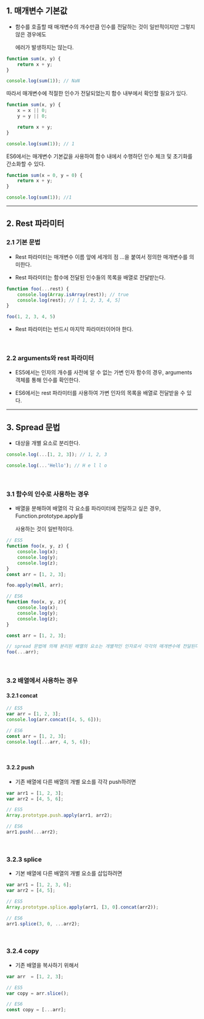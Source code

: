 ## 1. 매개변수 기본값

- 함수를 호출할 때 매개변수의 개수만큼 인수를 전달하는 것이 일반적이지만 그렇지 않은 경우에도

    에러가 발생하지는 않는다.

~~~ javascript
function sum(x, y) {
    return x + y;
}

console.log(sum(1)); // NaN
~~~

따라서 매개변수에 적절한 인수가 전달되었는지 함수 내부에서 확인할 필요가 있다.

~~~ javascript
function sum(x, y) {
    x = x || 0;
    y = y || 0;

    return x + y;
}

console.log(sum(1)); // 1
~~~

ES6에서는 매개변수 기본값을 사용하여 함수 내에서 수행하던 인수 체크 및 초기화를 간소화할 수 있다.

~~~ javascript
function sum(x = 0, y = 0) {
    return x + y;
}

console.log(sum(1)); //1
~~~

<hr >

## 2. Rest 파라미터

### 2.1 기본 문법

- Rest 파라미터는 매개변수 이름 앞에 세개의 점 ...을 붙여서 정의한 매개변수를 의미한다.

- Rest 파라미터는 함수에 전달된 인수들의 목록을 배열로 전달받는다.

~~~ javascript
function foo(...rest) {
    console.log(Array.isArray(rest)); // true
    console.log(rest); // [ 1, 2, 3, 4, 5]
}

foo(1, 2, 3, 4, 5)
~~~

- Rest 파라미터는 반드시 마지막 파라미터이어야 한다.

<br >

### 2.2 arguments와 rest 파라미터

- ES5에서는 인자의 개수를 사전에 알 수 없는 가변 인자 함수의 경우, arguments 객체를 통해 인수를 확인한다.

- ES6에서는 rest 파라미터를 사용하여 가변 인자의 목록을 배열로 전달받을 수 있다.

<hr >

## 3. Spread 문법

- 대상을 개별 요소로 분리한다.

~~~ javascript
console.log(...[1, 2, 3]); // 1, 2, 3

console.log(...'Hello'); // H e l l o
~~~

<br >

### 3.1 함수의 인수로 사용하는 경우

- 배열을 분해하여 배열의 각 요소를 파라미터에 전달하고 싶은 경우, Function.prototype.apply를

    사용하는 것이 일반적이다.

~~~ javascript
// ES5
function foo(x, y, z) {
    console.log(x);
    console.log(y);
    console.log(z);
}
const arr = [1, 2, 3];

foo.apply(null, arr);
~~~

~~~ javascript
// ES6
function foo(x, y, z){
    console.log(x);
    console.log(y);
    console.log(z);
}

const arr = [1, 2, 3];

// spread 문법에 의해 분리된 배열의 요소는 개별적인 인자로서 각각의 매개변수에 전달된다.
foo(...arr);
~~~

<br >

### 3.2 배열에서 사용하는 경우

#### 3.2.1 concat

~~~ javascript
// ES5
var arr = [1, 2, 3];
console.log(arr.concat([4, 5, 6]));

// ES6
const arr = [1, 2, 3];
console.log([...arr, 4, 5, 6]);
~~~

<br >

#### 3.2.2 push

- 기존 배열에 다른 배열의 개별 요소를 각각 push하려면

~~~ javascript
var arr1 = [1, 2, 3];
var arr2 = [4, 5, 6];

// ES5
Array.prototype.push.apply(arr1, arr2);

// ES6
arr1.push(...arr2);
~~~

<br >

### 3.2.3 splice

- 기본 배열에 다른 배열의 개별 요소를 삽입하려면

~~~ javascript
var arr1 = [1, 2, 3, 6];
var arr2 = [4, 5];

// ES5
Array.prototype.splice.apply(arr1, [3, 0].concat(arr2));

// ES6
arr1.splice(3, 0, ...arr2);
~~~

<br >

### 3.2.4 copy

- 기존 배열을 복사하기 위해서

~~~ javascript
var arr  = [1, 2, 3];

// ES5
var copy = arr.slice();

// ES6
const copy = [...arr];
~~~